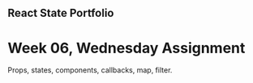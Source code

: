 ## React State Portfolio

# Week 06, Wednesday Assignment

Props, states, components, callbacks, map, filter. 